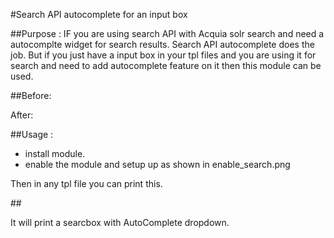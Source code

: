 #Search API autocomplete for an input box

##Purpose :
IF you are using search API with Acquia solr search and need a autocomplte widget for search results.
Search API autocomplete does the job. But if you just have a input box in your tpl files and you are using it for search 
and need to add autocomplete feature on it then this module can be used.

##Before: 
<!--<input type="text">-->

After:
<!--<input class="auto_submit form-text form-autocomplete" type="text" id="gk_search_box" name="keys" value="" size="60" maxlength="128" autocomplete="OFF" aria-autocomplete="list" placeholder="searhbox">-->






##Usage :
 - install module.
 - enable the module and setup up as shown in enable_search.png

 Then in any tpl file you can print this.
 
##<? print drupal_render(drupal_get_form ('gk_search_form')); ?>

It will print a searcbox with AutoComplete dropdown. 

